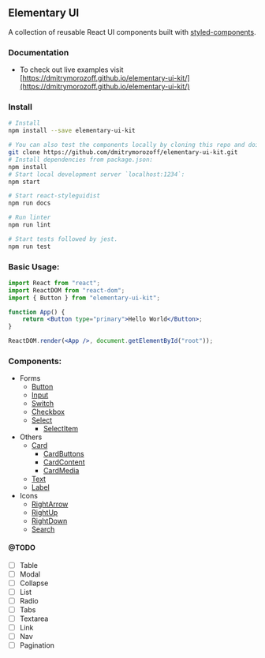 ## Elementary UI

A collection of reusable React UI components built with [styled-components](https://styled-components.com).

### Documentation

-   To check out live examples visit [https://dmitrymorozoff.github.io/elementary-ui-kit/](https://dmitrymorozoff.github.io/elementary-ui-kit/)

### Install

```bash
# Install
npm install --save elementary-ui-kit

# You can also test the components locally by cloning this repo and doing the following steps:
git clone https://github.com/dmitrymorozoff/elementary-ui-kit.git
# Install dependencies from package.json:
npm install
# Start local development server `localhost:1234`:
npm start

# Start react-styleguidist
npm run docs

# Run linter
npm run lint

# Start tests followed by jest.
npm run test
```

### Basic Usage:

```jsx
import React from "react";
import ReactDOM from "react-dom";
import { Button } from "elementary-ui-kit";

function App() {
    return <Button type="primary">Hello World</Button>;
}

ReactDOM.render(<App />, document.getElementById("root"));
```

### Components:

-   Forms
    -   [Button](https://github.com/dmitrymorozoff/elementary-ui-kit/tree/master/src/lib/components/forms/Button)
    -   [Input](https://github.com/dmitrymorozoff/elementary-ui-kit/tree/master/src/lib/components/forms/Input)
    -   [Switch](https://github.com/dmitrymorozoff/elementary-ui-kit/tree/master/src/lib/components/forms/Switch)
    -   [Checkbox](https://github.com/dmitrymorozoff/elementary-ui-kit/tree/master/src/lib/components/forms/Checkbox)
    -   [Select](https://github.com/dmitrymorozoff/elementary-ui-kit/tree/master/src/lib/components/forms/Select)
        -   [SelectItem](https://github.com/dmitrymorozoff/elementary-ui-kit/tree/master/src/lib/components/forms/Select/components/SelectItem)
-   Others
    -   [Card](https://github.com/dmitrymorozoff/elementary-ui-kit/tree/master/src/lib/components/others/Card)
        -   [CardButtons](https://github.com/dmitrymorozoff/elementary-ui-kit/tree/master/src/lib/components/others/Card/components/CardButtons)
        -   [CardContent](https://github.com/dmitrymorozoff/elementary-ui-kit/tree/master/src/lib/components/others/Card/components/CardContent)
        -   [CardMedia](https://github.com/dmitrymorozoff/elementary-ui-kit/tree/master/src/lib/components/others/Card/components/CardMedia)
    -   [Text](https://github.com/dmitrymorozoff/elementary-ui-kit/tree/master/src/lib/components/others/Text)
    -   [Label](https://github.com/dmitrymorozoff/elementary-ui-kit/tree/master/src/lib/components/others/Label)
-   Icons
    -   [RightArrow](https://github.com/dmitrymorozoff/elementary-ui-kit/tree/master/src/lib/components/icons/RightArrow)
    -   [RightUp](https://github.com/dmitrymorozoff/elementary-ui-kit/tree/master/src/lib/components/icons/RightUp)
    -   [RightDown](https://github.com/dmitrymorozoff/elementary-ui-kit/tree/master/src/lib/components/icons/RightDown)
    -   [Search](https://github.com/dmitrymorozoff/elementary-ui-kit/tree/master/src/lib/components/icons/Search)

#### @TODO

-   [ ] Table
-   [ ] Modal
-   [ ] Collapse
-   [ ] List
-   [ ] Radio
-   [ ] Tabs
-   [ ] Textarea
-   [ ] Link
-   [ ] Nav
-   [ ] Pagination
